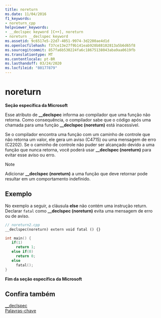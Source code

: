 ```yaml
---
title: noreturn
ms.date: 11/04/2016
f1_keywords:
- noreturn_cpp
helpviewer_keywords:
- __declspec keyword [C++], noreturn
- noreturn __declspec keyword
ms.assetid: 9c6517e5-22d7-4051-9974-3d2200ae4d1d
ms.openlocfilehash: f37ce13e27f9b141eab928b88102813a5b6d65f8
ms.sourcegitcommit: 857fa6b530224fa6c18675138043aba9aa0619fb
ms.translationtype: MT
ms.contentlocale: pt-BR
ms.lasthandoff: 03/24/2020
ms.locfileid: "80177879"
---
```

# <a name="noreturn"></a>noreturn

**Seção específica da Microsoft**

Esse atributo de **__declspec** informa ao compilador que uma função não retorna. Como consequência, o compilador sabe que o código após uma chamada para uma função **__declspec (noreturn)** está inacessível.

Se o compilador encontra uma função com um caminho de controle que não retorna um valor, ele gera um aviso (C4715) ou uma mensagem de erro (C2202). Se o caminho de controle não puder ser alcançado devido a uma função que nunca retorna, você poderá usar **__declspec (noreturn)** para evitar esse aviso ou erro.

> [!NOTE]
>  Adicionar **__declspec (noreturn)** a uma função que deve retornar pode resultar em um comportamento indefinido.

## <a name="example"></a>Exemplo

No exemplo a seguir, a cláusula **else** não contém uma instrução return.  Declarar `fatal` como **__declspec (noreturn)** evita uma mensagem de erro ou de aviso.

```cpp
// noreturn2.cpp
__declspec(noreturn) extern void fatal () {}

int main() {
   if(1)
     return 1;
   else if(0)
     return 0;
   else
     fatal();
}
```

**Fim da seção específica da Microsoft**

## <a name="see-also"></a>Confira também

[__declspec](../cpp/declspec.md)<br/>
[Palavras-chave](../cpp/keywords-cpp.md)
